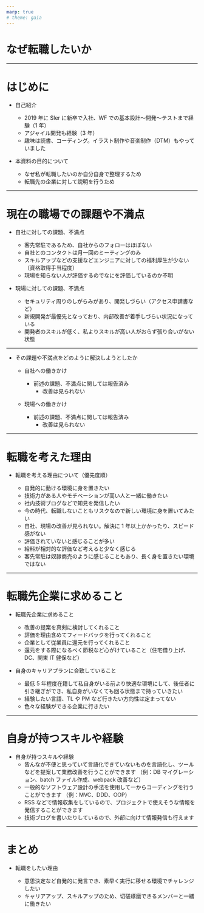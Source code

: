 ```yaml
---
marp: true
# theme: gaia
---
```


<!-- class: invert -->

# なぜ転職したいか

---

# はじめに

- 自己紹介

  - 2019 年に SIer に新卒で入社、WF での基本設計〜開発〜テストまで経験（1 年）
  - アジャイル開発も経験（3 年）
  - 趣味は読書、コーディング。イラスト制作や音楽制作（DTM）もやっていました

- 本資料の目的について
  - なぜ私が転職したいのか自分自身で整理するため
  - 転職先の企業に対して説明を行うため

---

# 現在の職場での課題や不満点

<!-- # - 現在の職場で抱えている課題や不満点について具体的に説明 -->

- 自社に対しての課題、不満点

  - 客先常駐であるため、自社からのフォローはほぼない
  - 自社とのコンタクトは月一回のミーティングのみ
  - スキルアップなどの支援などエンジニアに対しての福利厚生が少ない
    （資格取得手当程度）
  - 現場を知らない人が評価するのでなにを評価しているのか不明

- 現場に対しての課題、不満点
  - セキュリティ周りのしがらみがあり、開発しづらい（アクセス申請書など）
  - 新規開発が最優先となっており、内部改善が着手しづらい状況になっている
  - 開発者のスキルが低く、私よりスキルが高い人がおらず張り合いがない状態

---

- その課題や不満点をどのように解決しようとしたか

  - 自社への働きかけ

    - 前述の課題、不満点に関しては報告済み
      - 改善は見られない

  - 現場への働きかけ
    - 前述の課題、不満点に関しては報告済み
      - 改善は見られない

---

# 転職を考えた理由

- 転職を考える理由について（優先度順）

  - 自発的に動ける環境に身を置きたい
  - 技術力がある人やモチベーションが高い人と一緒に働きたい
  - 社内技術ブログなどで知見を発信したい
  - 今の時代、転職しないこともリスクなので新しい環境に身を置いてみたい
  - 自社、現場の改善が見られない。解決に 1 年以上かかったり、スピード感がない
  - 評価されていないと感じることが多い
  - 給料が相対的な評価など考えると少なく感じる
  - 客先常駐は奴隷商売のように感じることもあり、長く身を置きたい環境ではない

---

# 転職先企業に求めること

- 転職先企業に求めること

  - 改善の提案を真剣に検討してくれること
  - 評価を理由含めてフィードバックを行ってくれること
  - 企業として従業員に還元を行ってくれること
  - 還元をする際になるべく節税など心がけていること（住宅借り上げ、DC、関東 IT 健保など）

- 自身のキャリアプランに合致していること
  - 最低 5 年程度在籍して私自身がいる前より快適な環境にして、後任者に引き継ぎができ、私自身がいなくても回る状態まで持っていきたい
  - 経験したい言語、TL や PM など行きたい方向性は定まってない
  - 色々な経験ができる企業に行きたい

---

# 自身が持つスキルや経験

- 自身が持つスキルや経験
  - 皆んなが不便と思っていて言語化できていないものを言語化し、ツールなどを提案して業務改善を行うことができます
    （例：DB マイグレーション、batch ファイル作成、webpack 改善など）
  - 一般的なソフトウェア設計の手法を使用して一からコーディングを行うことができます
    （例：MVC、DDD、OOP）
  - RSS などで情報収集をしているので、プロジェクトで使えそうな情報を発信することができます
  - 技術ブログを書いたりしているので、外部に向けて情報発信も行えます

<!-- - それらが転職先企業に貢献できることをアピール -->

---

# まとめ

- 転職をしたい理由

  - 意思決定など自発的に発言でき、素早く実行に移せる環境でチャレンジしたい
  - キャリアアップ、スキルアップのため、切磋琢磨できるメンバーと一緒に働きたい

<!-- - 転職先企業に期待することと自身のスキルや経験がマッチしていることをアピール -->
